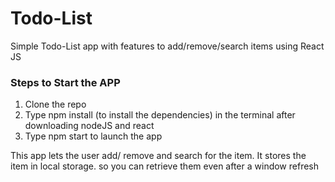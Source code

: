 # Todo-List
Simple Todo-List app with features to add/remove/search items using React JS

### Steps to Start the APP
1. Clone the repo
2. Type npm install (to install the dependencies) in the terminal after downloading nodeJS and react
3. Type npm start to launch the app

This app lets the user add/ remove and search for the item. It stores the item in local storage. so you can retrieve them even after a window refresh
